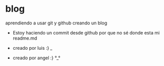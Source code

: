 # blog
aprendiendo a usar git y github creando un blog
* Estoy haciendo un commit desde github por que no sé donde esta mi readme.md 

* creado por luis :} *_*
* creado por angel :} °_°